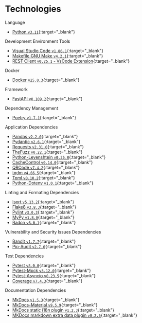 # Technologies

Language

- [Python `v3.11`]({{links.python}}){:target="\_blank"}

Development Environment Tools

- [Visual Studio Code `v1.86.1`](https://code.visualstudio.com/){:target="\_blank"}
- [Makefile GNU Make `v4.2.1`](https://www.gnu.org/software/make/manual/make.html){:target="\_blank"}
- [REST Client `v0.25.1` - VsCode Extension](https://github.com/Huachao/vscode-restclient){:target="\_blank"}

Docker

- [Docker `v25.0.3`](https://www.docker.com/){:target="\_blank"}

Framework

- [FastAPI `v0.109.2`](https://fastapi.tiangolo.com/){:target="\_blank"}

Dependency Management

- [Poetry `v1.7.1`](https://python-poetry.org/){:target="\_blank"}

Application Dependencies

- [Pandas `v2.2.0`](https://pandas.pydata.org/docs/index.html){:target="\_blank"}
- [Pydantic `v2.6.1`](https://docs.pydantic.dev/latest/){:target="\_blank"}
- [Requests `v2.31.0`]({{links.requestsDocs}}){:target="\_blank"}
- [TheFuzz `v0.22.1`]({{links.pypi}}/fuzzywuzzy/){:target="\_blank"}
- [Python-Levenshtein `v0.25.0`]({{links.pypi}}/python-Levenshtein/){:target="\_blank"}
- [CacheControl `v0.14.0`]({{links.pypi}}/CacheControl/){:target="\_blank"}
- [QRCode `v7.4.2`]({{links.pypi}}/qrcode/){:target="\_blank"}
- [tqdm `v4.66.5`]({{links.pypi}}/tqdm/){:target="\_blank"}
- [Toml `v0.10.2`]({{links.pypi}}/toml/){:target="\_blank"}
- [Python-Dotenv `v1.0.1`]({{links.pypi}}/python-dotenv/){:target="\_blank"}

Linting and Formating Dependencies

- [Isort `v5.13.2`](https://pycqa.github.io/isort/){:target="\_blank"}
- [Flake8 `v3.8.3`](https://flake8.pycqa.org/en/latest/){:target="\_blank"}
- [Pylint `v3.0.3`](https://pylint.readthedocs.io/en/stable/){:target="\_blank"}
- [MyPy `v1.8.0`](https://mypy.readthedocs.io/en/stable/){:target="\_blank"}
- [Radon `v6.0.1`](https://radon.readthedocs.io/en/latest/){:target="\_blank"}

Vulnerability and Security Issues Dependencies

- [Bandit `v1.7.7`](https://bandit.readthedocs.io/en/latest/){:target="\_blank"}
- [Pip-Audit `v2.7.0`]({{links.pypi}}/pip-audit/#description){:target="\_blank"}

Test Dependencies

- [Pytest `v8.0.0`](https://docs.pytest.org/en/8.0.x/){:target="\_blank"}
- [Pytest-Mock `v3.12.0`](https://pytest-mock.readthedocs.io/en/latest/){:target="\_blank"}
- [Pytest-Asyncio `v0.23.5`](https://pytest-asyncio.readthedocs.io/en/latest/){:target="\_blank"}
- [Coverage `v7.4.3`](https://coverage.readthedocs.io/en/7.4.3/){:target="\_blank"}

Documentation Dependencies

- [MkDocs `v1.5.3`](https://www.mkdocs.org/){:target="\_blank"}
- [MkDocs-Material `v9.5.9`](https://squidfunk.github.io/mkdocs-material/){:target="\_blank"}
- [MkDocs static i18n plugin `v1.2.3`]({{links.pypi}}/mkdocs-static-i18n/){:target="\_blank"}
- [MKDocs markdown extra data plugin `v0.2.5`]({{links.pypi}}/mkdocs-markdownextradata-plugin/){:target="\_blank"}
